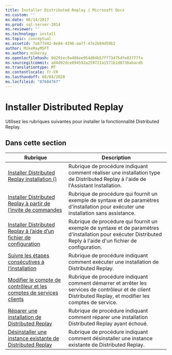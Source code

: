 ```yaml
---
title: Installer Distributed Replay | Microsoft Docs
ms.custom: ''
ms.date: 06/14/2017
ms.prod: sql-server-2014
ms.reviewer: ''
ms.technology: install
ms.topic: conceptual
ms.assetid: 7ab77d42-8e84-4396-aa7f-47e2b84d59b2
author: MikeRayMSFT
ms.author: mikeray
ms.openlocfilehash: 0d291ec9a406ee954d04b57ff73475dfe83777fa
ms.sourcegitcommit: ad4d92dce894592a259721a1571b1d8736abacdb
ms.translationtype: MT
ms.contentlocale: fr-FR
ms.lasthandoff: 08/04/2020
ms.locfileid: "87604767"
---
```

# <a name="install-distributed-replay"></a>Installer Distributed Replay
  Utilisez les rubriques suivantes pour installer la fonctionnalité Distributed Replay.  
  
## <a name="in-this-section"></a>Dans cette section  
  
|Rubrique|Description|  
|-----------|-----------------|  
|[Installer Distributed Replay installation &#40;&#41;](../../sql-server/install/install-distributed-replay-setup.md)|Rubrique de procédure indiquant comment réaliser une installation type de Distributed Replay à l'aide de l'Assistant Installation.|  
|[Installer Distributed Replay à partir de l’invite de commandes](install-distributed-replay-overview.md)|Rubrique de procédure qui fournit un exemple de syntaxe et de paramètres d'installation pour exécuter une installation sans assistance.|  
|[Installer Distributed Replay à l’aide d’un fichier de configuration](../../sql-server/install/install-distributed-replay-using-a-configuration-file.md)|Rubrique de procédure qui fournit un exemple de syntaxe et de paramètres d'installation pour exécuter Distributed Reply à l'aide d'un fichier de configuration.|  
|[Suivre les étapes consécutives à l’installation](complete-the-post-installation-steps.md)|Rubrique de procédure indiquant comment exécuter une installation de Distributed Replay.|  
|[Modifier le compte de contrôleur et les comptes de services clients](modify-the-controller-and-client-services-accounts.md)|Rubrique de procédure indiquant comment démarrer et arrêter les services de contrôleur et de client Distributed Replay, et modifier les comptes de service.|  
|[Réparer une installation de Distributed Replay](../../sql-server/install/repair-a-distributed-replay-installation.md)|Rubrique de procédure indiquant comment réparer une installation Distributed Replay ayant échoué.|  
|[Désinstaller une instance existante de Distributed Replay](../../sql-server/install/uninstall-an-existing-instance-of-distributed-replay.md)|Rubrique de procédure indiquant comment désinstaller une instance existante de Distributed Replay.|  
  
  
